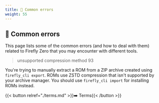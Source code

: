 ```yaml
---
title: 🐞 Common errors
weight: 55
---
```


## 🐞 Common errors

This page lists some of the common errors (and how to deal with them) related to Firefly Zero that you may encounter with different tools.

> unsupported compression method 93

You're trying to manually extract a ROM from a ZIP archive created using `firefly_cli export`. ROMs use ZSTD compression that isn't supported by your archive manager. You should use `firefly_cli import` for installing ROMs instead.

{{< button relref="./terms.md" >}}➡️ Terms{{< /button >}}
